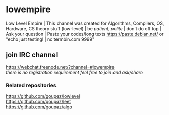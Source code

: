 # lowempire
Low Level Empire | This channel was created for Algorithms, Compilers, OS, Hardware, CS theory stuff (low-level) | be _patient_, _polite_ | don't do off top | Ask your question | Paste your codes/long texts https://paste.debian.net/ or "echo just testing! | nc termbin.com 9999"

## join IRC channel
https://webchat.freenode.net/?channel=#lowempire  
_there is no registration requirement feel free to join and ask/share_

### Related repositories
https://github.com/goupaz/lowlevel  
https://github.com/goupaz/leet  
https://github.com/goupaz/algo
